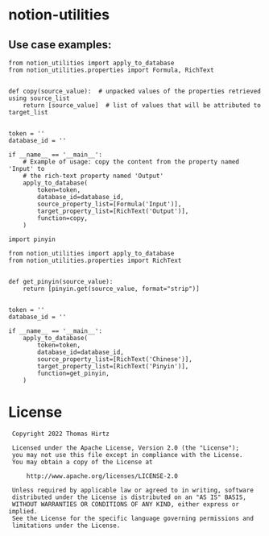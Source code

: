 # notion-utilities



## Use case examples:


```
from notion_utilities import apply_to_database
from notion_utilities.properties import Formula, RichText


def copy(source_value):  # unpacked values of the properties retrieved using source_list
    return [source_value]  # list of values that will be attributed to target_list


token = ''
database_id = ''

if __name__ == '__main__':
    # Example of usage: copy the content from the property named 'Input' to
    # the rich-text property named 'Output'
    apply_to_database(
        token=token,
        database_id=database_id,
        source_property_list=[Formula('Input')],
        target_property_list=[RichText('Output')],
        function=copy,
    )
```

```
import pinyin

from notion_utilities import apply_to_database
from notion_utilities.properties import RichText


def get_pinyin(source_value):  
    return [pinyin.get(source_value, format="strip")] 


token = ''
database_id = ''

if __name__ == '__main__':
    apply_to_database(
        token=token,
        database_id=database_id,
        source_property_list=[RichText('Chinese')],
        target_property_list=[RichText('Pinyin')],
        function=get_pinyin,
    )
```

# License

     Copyright 2022 Thomas Hirtz

     Licensed under the Apache License, Version 2.0 (the "License");
     you may not use this file except in compliance with the License.
     You may obtain a copy of the License at

         http://www.apache.org/licenses/LICENSE-2.0

     Unless required by applicable law or agreed to in writing, software
     distributed under the License is distributed on an "AS IS" BASIS,
     WITHOUT WARRANTIES OR CONDITIONS OF ANY KIND, either express or implied.
     See the License for the specific language governing permissions and
     limitations under the License.
